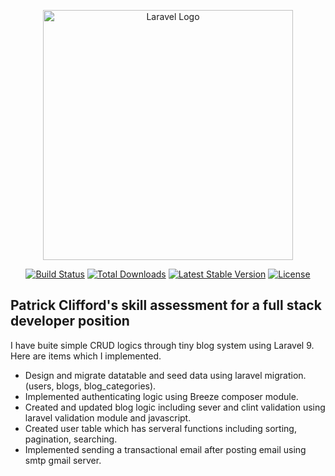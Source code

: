 <p align="center"><a href="https://laravel.com" target="_blank"><img src="https://raw.githubusercontent.com/laravel/art/master/logo-lockup/5%20SVG/2%20CMYK/1%20Full%20Color/laravel-logolockup-cmyk-red.svg" width="400" alt="Laravel Logo"></a></p>

<p align="center">
<a href="https://github.com/laravel/framework/actions"><img src="https://github.com/laravel/framework/workflows/tests/badge.svg" alt="Build Status"></a>
<a href="https://packagist.org/packages/laravel/framework"><img src="https://img.shields.io/packagist/dt/laravel/framework" alt="Total Downloads"></a>
<a href="https://packagist.org/packages/laravel/framework"><img src="https://img.shields.io/packagist/v/laravel/framework" alt="Latest Stable Version"></a>
<a href="https://packagist.org/packages/laravel/framework"><img src="https://img.shields.io/packagist/l/laravel/framework" alt="License"></a>
</p>

## Patrick Clifford's skill assessment for a full stack developer position

I have buite simple CRUD logics through tiny blog system using Laravel 9.
Here are items which I implemented.

- Design and migrate datatable and seed data using laravel migration. (users, blogs, blog_categories).
- Implemented authenticating logic using Breeze composer module.
- Created and updated blog logic including sever and clint validation using laravel validation module and javascript.
- Created user table which has serveral functions including sorting, pagination, searching.
- Implemented sending a transactional email after posting email using smtp gmail server.
